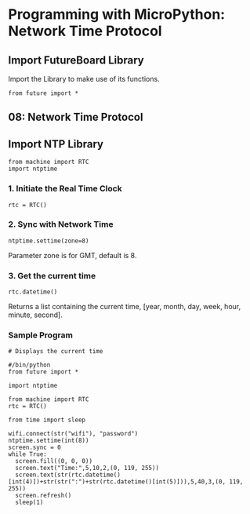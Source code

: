 # Programming with MicroPython: Network Time Protocol

## Import FutureBoard Library

Import the Library to make use of its functions.

    from future import *
    
## 08:  Network Time Protocol

## Import NTP Library

    from machine import RTC
    import ntptime
    
### 1. Initiate the Real Time Clock

    rtc = RTC()

### 2. Sync with Network Time

    ntptime.settime(zone=8)
    
Parameter zone is for GMT, default is 8.
    
### 3. Get the current time

    rtc.datetime()
    
Returns a list containing the current time, [year, month, day, week, hour, minute, second].

### Sample Program
    
    # Displays the current time

    #/bin/python
    from future import *
    
    import ntptime
    
    from machine import RTC
    rtc = RTC()
    
    from time import sleep

    wifi.connect(str("wifi"), "password")
    ntptime.settime(int(8))
    screen.sync = 0
    while True:
      screen.fill((0, 0, 0))
      screen.text("Time:",5,10,2,(0, 119, 255))
      screen.text(str(rtc.datetime()[int(4)])+str(str(":")+str(rtc.datetime()[int(5)])),5,40,3,(0, 119, 255))
      screen.refresh()
      sleep(1)

